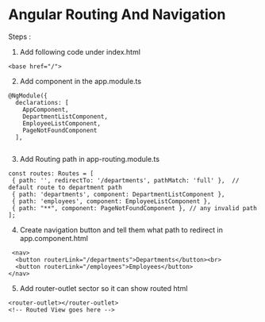 Angular Routing And Navigation
=====

Steps :

1) Add following code under index.html

```
<base href="/">
```

2) Add component in the app.module.ts

```
@NgModule({
  declarations: [
    AppComponent,
    DepartmentListComponent,
    EmployeeListComponent,
    PageNotFoundComponent
  ],
  
 ```
 3) Add Routing path in app-routing.module.ts
 
 ```
const routes: Routes = [
  { path: '', redirectTo: '/departments', pathMatch: 'full' },  // default route to department path
  { path: 'departments', component: DepartmentListComponent }, 
  { path: 'employees', component: EmployeeListComponent },
  { path: "**", component: PageNotFoundComponent }, // any invalid path
];

```
 
 4) Create navigation button and tell them what path to redirect in app.component.html 
 
```
 <nav>
  <button routerLink="/departments">Departments</button><br>
  <button routerLink="/employees">Employees</button>
</nav>
```

5) Add router-outlet sector so it can show routed html
  ```
<router-outlet></router-outlet>
<!-- Routed View goes here -->

 ```
